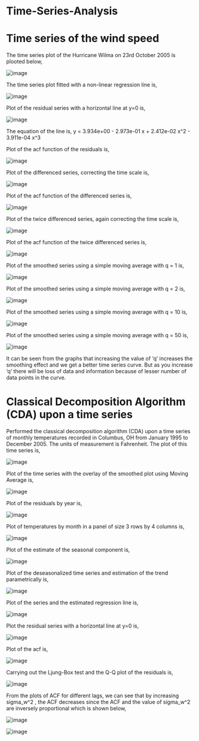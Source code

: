 # Time-Series-Analysis

# Time series of the wind speed

The time series plot of the Hurricane Wilma on 23rd October 2005 is plooted below,

![image](https://user-images.githubusercontent.com/42225976/157121462-98d3c9c0-085b-4abb-92ac-abb325e4968c.png)

The time series plot fitted with a non-linear regression line is,

![image](https://user-images.githubusercontent.com/42225976/157122313-2cd4b26b-f0f5-4d50-bf3e-59ab3486f512.png)

Plot of the residual series with a horizontal line at y=0 is,

![image](https://user-images.githubusercontent.com/42225976/157122385-ef36e37d-5c40-4dc4-ab08-162d6d9a9835.png)

The equation of the line is, y = 3.934e+00 - 2.973e-01 x + 2.412e-02 x^2 - 3.911e-04 x^3

Plot of the acf function of the residuals is,

![image](https://user-images.githubusercontent.com/42225976/157122511-16b8f325-b204-4978-bb09-7f6b2c959329.png)

Plot of the differenced series, correcting the time scale is,

![image](https://user-images.githubusercontent.com/42225976/157122566-dd2fd256-0aa1-4a0a-b75e-8e77df831553.png)

Plot of the acf function of the differenced series is,

![image](https://user-images.githubusercontent.com/42225976/157122619-c62ce88c-0d5e-43dd-9cfd-08053c6b15d1.png)

Plot of the twice differenced series, again correcting the time scale is,

![image](https://user-images.githubusercontent.com/42225976/157122666-4bd4f063-f52b-488c-b6db-675acd95f099.png)

Plot of the acf function of the twice differenced series is,

![image](https://user-images.githubusercontent.com/42225976/157124020-569176fe-d5c5-44be-8baf-829ff64cc06a.png)

Plot of the smoothed series using a simple moving average with q = 1 is,

![image](https://user-images.githubusercontent.com/42225976/157124136-433f35a3-c9e8-48a3-9ef6-ad935fcc9f74.png)

Plot of the smoothed series using a simple moving average with q = 2 is,

![image](https://user-images.githubusercontent.com/42225976/157124197-9a041212-f80a-4cbc-9bbe-529989c2d922.png)

Plot of the smoothed series using a simple moving average with q = 10 is,

![image](https://user-images.githubusercontent.com/42225976/157124521-544c874c-7d7c-4b65-8d18-6a1594bc6ccc.png)

Plot of the smoothed series using a simple moving average with q = 50 is,

![image](https://user-images.githubusercontent.com/42225976/157124596-7b62af11-5509-4ef8-8a94-0e61b60a0c39.png)

It can be seen from the graphs that increasing the value of ‘q’ increases the smoothing effect and we get a better time series curve. But as you increase ‘q’ there will be loss of data and information because of lesser number of data points in the curve.

# Classical Decomposition Algorithm (CDA) upon a time series 

Performed the classical decomposition algorithm (CDA) upon a time series of monthly temperatures recorded in Columbus, OH from January 1995 to December 2005. The units of measurement is Fahrenheit. The plot of this time series is,

![image](https://user-images.githubusercontent.com/42225976/157125857-3d9fa2a8-fd9c-490b-8da6-e2eca6013fc0.png)

Plot of the time series with the overlay of the smoothed plot using Moving Average is,

![image](https://user-images.githubusercontent.com/42225976/157125993-fe2db98c-4d8a-40fe-93b1-949ee8d222fc.png)

Plot of the residuals by year is,

![image](https://user-images.githubusercontent.com/42225976/157126137-21e2d5a6-4620-4390-b321-8a6e277ef4d7.png)

Plot of temperatures by month in a panel of size 3 rows by 4 columns is,

![image](https://user-images.githubusercontent.com/42225976/157126345-83cc65ad-04cf-426d-acb1-167a5f158445.png)

Plot of the estimate of the seasonal component is,

![image](https://user-images.githubusercontent.com/42225976/157126478-973fe5c7-cb32-4bc7-8751-8fea1090f0d1.png)

Plot of the deseasonalized time series and estimation of the trend parametrically is,

![image](https://user-images.githubusercontent.com/42225976/157126591-3c9af4ff-cf02-474e-aefc-230263a0ef76.png)

Plot of the series and the estimated regression line is,

![image](https://user-images.githubusercontent.com/42225976/157126634-87e44fac-f463-4c60-98ea-49acc4b009a2.png)

Plot the residual series with a horizontal line at y=0 is,

![image](https://user-images.githubusercontent.com/42225976/157126702-d1a4c6e7-1f92-4f34-8266-038aeeb11cae.png)

Plot of the acf is,

![image](https://user-images.githubusercontent.com/42225976/157126750-7f6537e9-15c9-485b-a3a3-fc6fe126e062.png)

Carrying out the Ljung-Box test and the Q-Q plot of the residuals is,

![image](https://user-images.githubusercontent.com/42225976/157126810-418f3ad7-47ad-452f-a9ab-3262307abccd.png)

From the plots of ACF for different lags, we can see that by increasing sigma_w^2 , the ACF decreases since the ACF and the value of sigma_w^2 are inversely proportional which is shown below,

![image](https://user-images.githubusercontent.com/42225976/157127174-becfebf3-c222-40e4-8c59-857f8bde0fb2.png)

![image](https://user-images.githubusercontent.com/42225976/157127152-4e88535a-19ae-48ca-a8e1-57a4696b349e.png)
